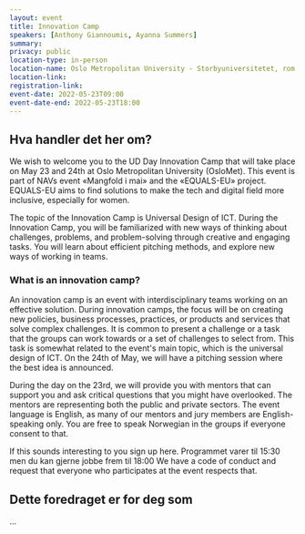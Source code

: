 ```yaml
---
layout: event
title: Innovation Camp
speakers: [Anthony Giannoumis, Ayanna Summers]
summary:
privacy: public
location-type: in-person
location-name: Oslo Metropolitan University - Storbyuniversitetet, rom TBA
location-link:
registration-link:
event-date: 2022-05-23T09:00
event-date-end: 2022-05-23T18:00
---
```

## Hva handler det her om?
We wish to welcome you to the UD Day Innovation Camp that will take place on May 23 and 24th at Oslo Metropolitan University (OsloMet). This event is part of NAVs event «Mangfold i mai» and the «EQUALS-EU» project. EQUALS-EU aims to find solutions to make the tech and digital field more inclusive, especially for women.

The topic of the Innovation Camp is Universal Design of ICT. During the Innovation Camp, you will be familiarized with new ways of thinking about challenges, problems, and problem-solving through creative and engaging tasks. You will learn about efficient pitching methods, and explore new ways of working in teams.  

### What is an innovation camp?
An innovation camp is an event with interdisciplinary teams working on an effective solution. During innovation camps, the focus will be on creating new policies, business processes, practices, or products and services that solve complex challenges. It is common to present a challenge or a task that the groups can work towards or a set of challenges to select from. This task is somewhat related to the event's main topic, which is the universal design of ICT. On the 24th of May, we will have a pitching session where the best idea is announced. 

During the day on the 23rd, we will provide you with mentors that can support you and ask critical questions that you might have overlooked. The mentors are representing both the public and private sectors. The event language is English, as many of our mentors and jury members are English-speaking only. You are free to speak Norwegian in the groups if everyone consent to that.   
 
If this sounds interesting to you sign up here. 
Programmet varer til 15:30 men du kan gjerne jobbe frem til 18:00 
We have a code of conduct and request that everyone who participates at the event respects that.

## Dette foredraget er for deg som
...
